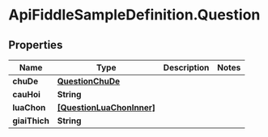 # ApiFiddleSampleDefinition.Question

## Properties

Name | Type | Description | Notes
------------ | ------------- | ------------- | -------------
**chuDe** | [**QuestionChuDe**](QuestionChuDe.md) |  | 
**cauHoi** | **String** |  | 
**luaChon** | [**[QuestionLuaChonInner]**](QuestionLuaChonInner.md) |  | 
**giaiThich** | **String** |  | 


